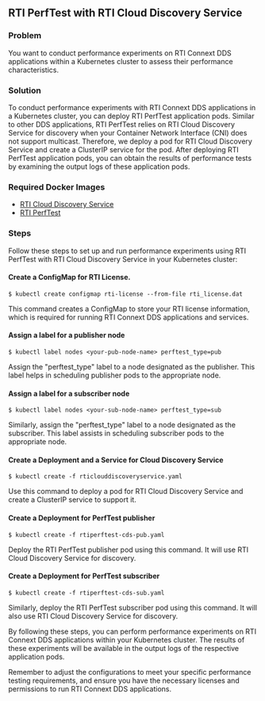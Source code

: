 ##  RTI PerfTest with RTI Cloud Discovery Service

### Problem

You want to conduct performance experiments on RTI Connext DDS applications within a Kubernetes cluster to assess their performance characteristics.

### Solution

To conduct performance experiments with RTI Connext DDS applications in a Kubernetes cluster, you can deploy RTI PerfTest application pods. Similar to other DDS applications, RTI PerfTest relies on RTI Cloud Discovery Service for discovery when your Container Network Interface (CNI) does not support multicast. Therefore, we deploy a pod for RTI Cloud Discovery Service and create a ClusterIP service for the pod. After deploying RTI PerfTest application pods, you can obtain the results of performance tests by examining the output logs of these application pods.

### Required Docker Images
- [RTI Cloud Discovery Service](../dockerfiles/rti_clouddiscoveryservice)
- [RTI PerfTest](../dockerfiles/rti_perftest)

### Steps
Follow these steps to set up and run performance experiments using RTI PerfTest with RTI Cloud Discovery Service in your Kubernetes cluster:

#### Create a ConfigMap for RTI License.
`$ kubectl create configmap rti-license --from-file rti_license.dat`

This command creates a ConfigMap to store your RTI license information, which is required for running RTI Connext DDS applications and services.

#### Assign a label for a publisher node
`$ kubectl label nodes <your-pub-node-name> perftest_type=pub`

Assign the "perftest_type" label to a node designated as the publisher. This label helps in scheduling publisher pods to the appropriate node.

#### Assign a label for a subscriber node
`$ kubectl label nodes <your-sub-node-name> perftest_type=sub`

Similarly, assign the "perftest_type" label to a node designated as the subscriber. This label assists in scheduling subscriber pods to the appropriate node.

#### Create a Deployment and a Service for Cloud Discovery Service
`$ kubectl create -f rticlouddiscoveryservice.yaml`

Use this command to deploy a pod for RTI Cloud Discovery Service and create a ClusterIP service to support it.

#### Create a Deployment for PerfTest publisher
`$ kubectl create -f rtiperftest-cds-pub.yaml`

Deploy the RTI PerfTest publisher pod using this command. It will use RTI Cloud Discovery Service for discovery.

#### Create a Deployment for PerfTest subscriber
`$ kubectl create -f rtiperftest-cds-sub.yaml`

Similarly, deploy the RTI PerfTest subscriber pod using this command. It will also use RTI Cloud Discovery Service for discovery.

By following these steps, you can perform performance experiments on RTI Connext DDS applications within your Kubernetes cluster. The results of these experiments will be available in the output logs of the respective application pods.

Remember to adjust the configurations to meet your specific performance testing requirements, and ensure you have the necessary licenses and permissions to run RTI Connext DDS applications.
